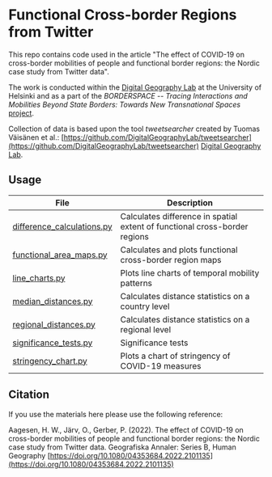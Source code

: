 # Functional Cross-border Regions from Twitter
This repo contains code used in the article "The effect of COVID-19 on cross-border mobilities of people and functional border regions: the Nordic case study from Twitter data".

The work is conducted within the [Digital Geography Lab](https://www2.helsinki.fi/en/researchgroups/digital-geography-lab) at the University of Helsinki and as a part of the *BORDERSPACE -- Tracing Interactions and Mobilities Beyond State Borders: Towards New Transnational Spaces* [project](https://www2.helsinki.fi/en/researchgroups/digital-geography-lab/mobilities-and-interactions-of-people-crossing-state-borders-big-data-to-reveal-transnational-people-and-spaces).

Collection of data is based upon the tool *tweetsearcher* created by Tuomas Väisänen et al.: [https://github.com/DigitalGeographyLab/tweetsearcher](https://github.com/DigitalGeographyLab/tweetsearcher)
[Digital Geography Lab](https://www2.helsinki.fi/en/researchgroups/digital-geography-lab). 


## Usage

| File | Description |
| ---- | ----------- |
| [difference_calculations.py](difference_calculations.py) | Calculates difference in spatial extent of functional cross-border regions |
| [functional_area_maps.py](functional_area_maps.py) | Calculates and plots functional cross-border region maps |
| [line_charts.py](line_charts.py) | Plots line charts of temporal mobility patterns |
| [median_distances.py](median_distances.py) | Calculates distance statistics on a country level |
| [regional_distances.py](regional_distances.py) | Calculates distance statistics on a regional level |
| [significance_tests.py](significance_tests.py) | Significance tests |
| [stringency_chart.py](stringency_chart.py) | Plots a chart of stringency of COVID-19 measures |

## Citation

If you use the materials here please use the following reference:

Aagesen, H. W., Järv, O., Gerber, P. (2022). The effect of COVID-19 on cross-border mobilities of people and functional border regions: the Nordic case study from Twitter data. Geografiska Annaler: Series B, Human Geography [https://doi.org/10.1080/04353684.2022.2101135](https://doi.org/10.1080/04353684.2022.2101135)
